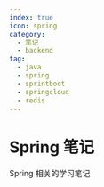 ```yaml
---
index: true
icon: spring
category:
  - 笔记
  - backend
tag:
  - java
  - spring
  - sprintboot
  - springcloud
  - redis
---
```


# Spring 笔记

Spring 相关的学习笔记
